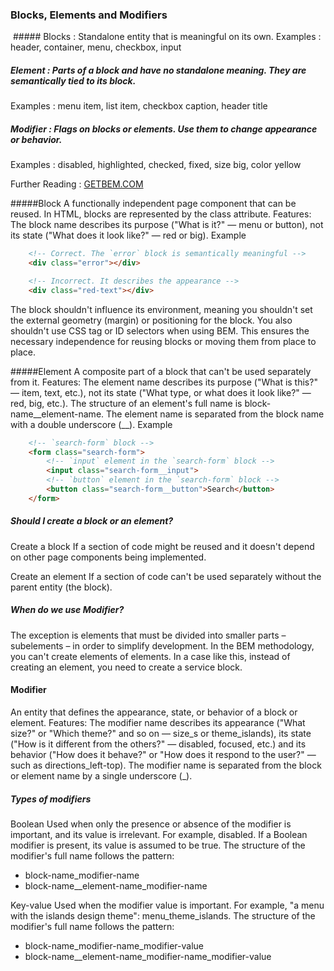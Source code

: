 
### Blocks, Elements and Modifiers

<img href="../images/block.png">
##### Blocks : Standalone entity that is meaningful on its own. 
Examples : header, container, menu, checkbox, input

##### Element : Parts of a block and have no standalone meaning. They are semantically tied to its block. 
Examples : menu item, list item, checkbox caption, header title

##### Modifier : Flags on blocks or elements. Use them to change appearance or behavior. 
Examples : disabled, highlighted, checked, fixed, size big, color yellow

Further Reading : [GETBEM.COM](//http://getbem.com/introduction/)

#####Block
A functionally independent page component that can be reused. In HTML, blocks are represented by the class attribute.
Features:
The block name describes its purpose ("What is it?" — menu or button), not its state ("What does it look like?" — red or big).
Example
```html 
    <!-- Correct. The `error` block is semantically meaningful -->
    <div class="error"></div>

    <!-- Incorrect. It describes the appearance -->
    <div class="red-text"></div>
```
The block shouldn't influence its environment, meaning you shouldn't set the external geometry (margin) or positioning for the block.
You also shouldn't use CSS tag or ID selectors when using BEM.
This ensures the necessary independence for reusing blocks or moving them from place to place.

#####Element
A composite part of a block that can't be used separately from it.
Features:
The element name describes its purpose ("What is this?" — item, text, etc.), not its state ("What type, or what does it look like?" — red, big, etc.).
The structure of an element's full name is block-name__element-name. The element name is separated from the block name with a double underscore (__).
Example
```html
    <!-- `search-form` block -->
    <form class="search-form">
        <!-- `input` element in the `search-form` block -->
        <input class="search-form__input">
        <!-- `button` element in the `search-form` block -->
        <button class="search-form__button">Search</button>
    </form>
```

##### Should I create a block or an element?
Create a block
If a section of code might be reused and it doesn't depend on other page components being implemented.

Create an element
If a section of code can't be used separately without the parent entity (the block).

##### When do we use Modifier?
The exception is elements that must be divided into smaller parts – subelements – in order to simplify development. In the BEM methodology, you can't create elements of elements. In a case like this, instead of creating an element, you need to create a service block.

#### Modifier

An entity that defines the appearance, state, or behavior of a block or element.
Features:
The modifier name describes its appearance ("What size?" or "Which theme?" and so on — size_s or theme_islands), its state ("How is it different from the others?" — disabled, focused, etc.) and its behavior ("How does it behave?" or "How does it respond to the user?" — such as directions_left-top).
The modifier name is separated from the block or element name by a single underscore (_).

##### Types of modifiers
Boolean
Used when only the presence or absence of the modifier is important, and its value is irrelevant. For example, disabled. If a Boolean modifier is present, its value is assumed to be true.
The structure of the modifier's full name follows the pattern:
* block-name_modifier-name
* block-name__element-name_modifier-name

Key-value
Used when the modifier value is important. For example, "a menu with the islands design theme": menu_theme_islands.
The structure of the modifier's full name follows the pattern:
* block-name_modifier-name_modifier-value
* block-name__element-name_modifier-name_modifier-value
